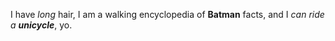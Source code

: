 I have *long* hair, I am a walking encyclopedia of **Batman** facts, and I *can ride a **unicycle***, yo.
